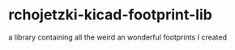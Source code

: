 # rchojetzki-kicad-footprint-lib
a library containing all the weird an wonderful footprints I created
